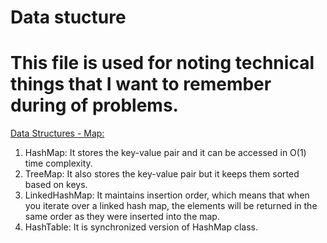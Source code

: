 # Data stucture

<h1>This file is used for noting technical things that I want to remember during of problems.</h1>

<u>Data Structures - Map:</u>

1. HashMap: It stores the key-value pair and it can be accessed in O(1) time complexity.
2. TreeMap: It also stores the key-value pair but it keeps them sorted based on keys.
3. LinkedHashMap: It maintains insertion order, which means that when you iterate over a linked hash map, the elements will be returned in the same order as they were inserted into the map.
4. HashTable: It is synchronized version of HashMap class.

